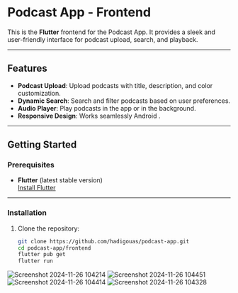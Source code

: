# Podcast App - Frontend

This is the **Flutter** frontend for the Podcast App. It provides a sleek and user-friendly interface for podcast upload, search, and playback.

---

## Features

- **Podcast Upload**: Upload podcasts with title, description, and color customization.
- **Dynamic Search**: Search and filter podcasts based on user preferences.
- **Audio Player**: Play podcasts in the app or in the background.
- **Responsive Design**: Works seamlessly Android .

---

## Getting Started

### Prerequisites

- **Flutter** (latest stable version)  
  [Install Flutter](https://docs.flutter.dev/get-started/install)

---

### Installation

1. Clone the repository:
   ```bash
   git clone https://github.com/hadigouas/podcast-app.git
   cd podcast-app/frontend
   flutter pub get
   flutter run

![Screenshot 2024-11-26 104214](https://github.com/user-attachments/assets/97756da1-4ab0-4984-9434-94e5e5da0ab9)
![Screenshot 2024-11-26 104451](https://github.com/user-attachments/assets/5d73c555-9c71-4f0d-ac95-585bc34813f6)
![Screenshot 2024-11-26 104414](https://github.com/user-attachments/assets/b90bddb3-fe41-438e-9232-409607f8951e)
![Screenshot 2024-11-26 104328](https://github.com/user-attachments/assets/67c0cf1f-7bb4-4781-b2bd-24ebe5d40923)
